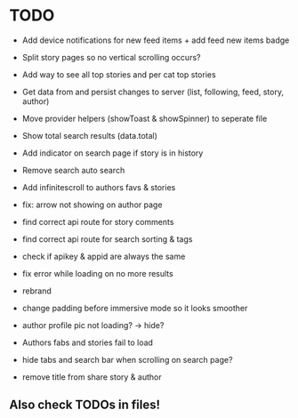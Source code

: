 # TODO

 - Add device notifications for new feed items + add feed new items badge
 - Split story pages so no vertical scrolling occurs?
 - Add way to see all top stories and per cat top stories
 - Get data from and persist changes to server (list, following, feed, story, author)

 - Move provider helpers (showToast & showSpinner) to seperate file
 - Show total search results (data.total)
 - Add indicator on search page if story is in history
 - Remove search auto search
 - Add infinitescroll to authors favs & stories
 - fix: arrow not showing on author page

 - find correct api route for story comments
 - find correct api route for search sorting & tags
 - check if apikey & appid are always the same

 - fix error while loading on no more results
 - rebrand
 - change padding before immersive mode so it looks smoother
 - author profile pic not loading? -> hide?
 - Authors fabs and stories fail to load
 - hide tabs and search bar when scrolling on search page?
 - remove title from share story & author


## Also check TODOs in files!